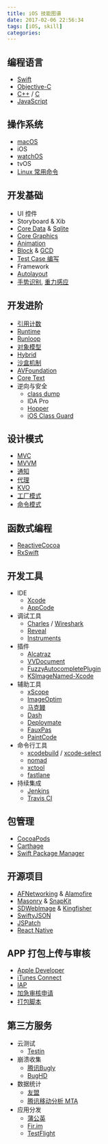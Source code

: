```yaml
---
title: iOS 技能图谱
date: 2017-02-06 22:56:34
tags: [iOS, skill]
categories:
---
```


## 编程语言
- [Swift](https://github.com/apple/swift)
- [Objective-C](http://wiki.jikexueyuan.com/project/programming-with-objective-c/)
- [C++](http://wiki.jikexueyuan.com/project/cplusplus/) / [C](http://wiki.jikexueyuan.com/project/c/)
- [JavaScript](https://www.javascript.com)


## 操作系统
- [macOS](http://wiki.jikexueyuan.com/project/mac-dev-setup/)
- iOS
- [watchOS](http://wiki.jikexueyuan.com/project/apple-watch-programming-guide/)
- tvOS
- [Linux 常用命令](http://wiki.jikexueyuan.com/project/linux/)

<!-- more -->

## 开发基础
- UI 控件
- Storyboard & Xib
- [Core Data](http://www.cnblogs.com/liutingIOS/p/5380653.html) & [Sqlite](https://www.raywenderlich.com/123579/sqlite-tutorial-swift)
- [Core Graphics](http://www.liuchendi.com/2016/01/07/iOS/31_CoreGraphics_1/)
- [Animation](http://wiki.jikexueyuan.com/project/ios-core-animation/)
- [Block](http://blog.ibireme.com/2013/11/27/objc-block/) & [GCD](http://www.cocoachina.com/cms/tags.php?/GCD/)
- [Test Case 编写](http://www.jianshu.com/p/ce2d39e16e3a)
- Framework
- [Autolayout](http://www.jianshu.com/p/d060bef3d620?utm_campaign=hugo&utm_medium=reader_share&utm_content=note&utm_source=weixin-timeline&from=timeline&isappinstalled=0)
- [手势识别](http://www.cnblogs.com/kenshincui/p/3950646.html#gesture), [重力感应](http://www.jianshu.com/p/05b8c0e3ef8c)


## 开发进阶
- [引用计数](http://blog.devtang.com/2016/07/30/ios-memory-management/)
- [Runtime](http://www.jianshu.com/p/1e06bfee99d0)
- [Runloop](http://blog.ibireme.com/2015/05/18/runloop/)
- [对象模型](http://blog.devtang.com/2013/10/15/objective-c-object-model/)
- [Hybrid](http://www.cnblogs.com/oc-bowen/p/5423902.html)
- [沙盒机制](http://www.jianshu.com/p/251f2d187cb9)
- [AVFoundation](http://ios.jobbole.com/tag/avfoundation/)
- [Core Text](http://blog.devtang.com/2015/06/27/using-coretext-1/)
- 逆向与安全
    * [class dump](https://github.com/nygard/class-dump)
    * IDA Pro
    * [Hopper](https://www.hopperapp.com)
    * [iOS Class Guard](https://github.com/Polidea/ios-class-guard/)


## 设计模式
- [MVC](http://www.cnblogs.com/rhinoxy/p/4988902.html)
- [MVVM](http://www.cocoachina.com/ios/20150122/10987.html)
- [通知](http://www.cnblogs.com/fcug/p/5312224.html)
- [代理](http://www.jianshu.com/p/f50a3949e64b)
- [KVO](http://lyjh.net/2015/12/03/iOS设计模式KVO/)
- [工厂模式](http://www.jianshu.com/p/a9d4fa9f9c18)
- [命令模式](https://yq.aliyun.com/articles/37261)


## 函数式编程
- [ReactiveCocoa](https://github.com/ReactiveCocoa/ReactiveCocoa)
- [RxSwift](https://github.com/ReactiveX/RxSwift)


## 开发工具
- IDE
    * [Xcode](https://developer.apple.com/xcode/)
    * [AppCode](https://www.jetbrains.com/objc/special/appcode/appcode.html)
- 调试工具
    * [Charles](http://www.jianshu.com/p/dbcf1ef87a63) / [Wireshark](http://www.jianshu.com/p/c67baf5fce6d)
    * [Reveal](http://www.jianshu.com/p/f2970ef365fe)
    * [Instruments](http://www.jianshu.com/p/9e94e42cfb01)
- 插件
    * [Alcatraz](https://github.com/alcatraz/Alcatraz)
    * [VVDocument](https://github.com/onevcat/VVDocumenter-Xcode)
    * [FuzzyAutocompletePlugin](https://github.com/FuzzyAutocomplete/FuzzyAutocompletePlugin)
    * [KSImageNamed-Xcode](https://github.com/ksuther/KSImageNamed-Xcode)
- 辅助工具
    * [xScope](http://xscopeapp.com)
    * [ImageOptim](https://imageoptim.com/mac)
    * [马克鳗](http://www.getmarkman.com)
    * [Dash](https://kapeli.com/dash)
    * [Deploymate](http://www.deploymateapp.com)
    * [FauxPas](http://fauxpasapp.com)
    * [PaintCode](https://www.paintcodeapp.com)
- 命令行工具
    * [xcodebuild](http://www.cocoachina.com/ios/20151104/14050.html) / [xcode-select](http://www.jianshu.com/p/8c8933eebdf3)
    * [nomad](https://github.com/nomad/Venice)
    * [xctool](https://github.com/facebook/xctool)
    * [fastlane](https://github.com/fastlane/fastlane)
- 持续集成
    * [Jenkins](https://jenkins.io/index.html)
    * [Travis CI](https://travis-ci.org)


## 包管理
- [CocoaPods](https://github.com/CocoaPods/CocoaPods)
- [Carthage](https://github.com/Carthage/Carthage)
- [Swift Package Manager](https://github.com/apple/swift-package-manager)


## 开源项目
- [AFNetworking](https://github.com/AFNetworking/AFNetworking) & [Alamofire](https://github.com/Alamofire/Alamofire)
- [Masonry](https://github.com/SnapKit/Masonry) & [SnapKit](https://github.com/SnapKit/SnapKit)
- [SDWebImage](https://github.com/rs/SDWebImage) & [Kingfisher](https://github.com/onevcat/Kingfisher)
- [SwiftyJSON](https://github.com/SwiftyJSON/SwiftyJSON)
- [JSPatch](https://github.com/bang590/JSPatch)
- [React Native](https://github.com/facebook/react-native)


## APP 打包上传与审核
- [Apple Developer](https://developer.apple.com)
- [iTunes Connect](http://itunesconnect.apple.com)
- [IAP](http://wiki.jikexueyuan.com/project/in-app-purchase/)
- [加急审核申请](http://www.jianshu.com/p/b359fcf3383b)
- [打包脚本](http://liumh.com/2015/11/25/ios-auto-archive-ipa/)


## 第三方服务
- 云测试
    * [Testin](http://testin.cn)
- 崩溃收集
    * [腾讯Bugly](https://bugly.qq.com/v2/index)
    * [BugHD](http://bughd.com)
- 数据统计
    * [友盟](http://mobile.umeng.com/analytics)
    * [腾讯移动分析 MTA](http://mta.qq.com)
- 应用分发
    * [蒲公英](https://www.pgyer.com)
    * [Fir.im](https://fir.im)
    * [TestFlight](http://www.jianshu.com/p/27545c2d4d8b)
